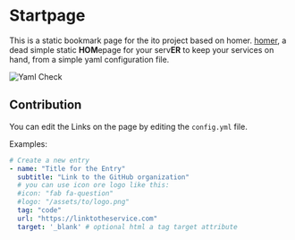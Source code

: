 # Startpage

This is a static bookmark page for the ito project based on homer.  [homer](https://github.com/bastienwirtz/homer), a dead simple static **HOM**epage for your serv**ER** to keep your services on hand, from a simple yaml configuration file.

![Yaml Check](https://github.com/ito-org/startpage/workflows/Yaml%20Check/badge.svg)

## Contribution

You can edit the Links on the page by editing the ``config.yml`` file. 

Examples:

```yaml
# Create a new entry
- name: "Title for the Entry"
  subtitle: "Link to the GitHub organization"
  # you can use icon ore logo like this:
  #icon: "fab fa-question"
  #logo: "/assets/to/logo.png" 
  tag: "code"
  url: "https://linktotheservice.com"
  target: '_blank' # optional html a tag target attribute
```
